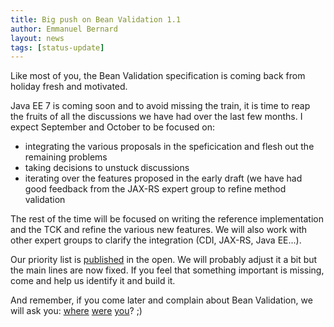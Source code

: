 ```yaml
---
title: Big push on Bean Validation 1.1
author: Emmanuel Bernard
layout: news
tags: [status-update]
---
```

Like most of you, the Bean Validation specification is coming back from holiday
fresh and motivated.

Java EE 7 is coming soon and to avoid missing the train, it is time to reap the fruits of all the discussions
we have had over the last few months. I expect September and October to be focused
on:

- integrating the various proposals in the speficication and flesh out
  the remaining problems
- taking decisions to unstuck discussions
- iterating over the features proposed in the early draft
  (we have had good feedback from the JAX-RS expert group to refine
  method validation

The rest of the time will be focused on writing the reference implementation
and the TCK and refine the various new features.
We will also work with other expert groups to clarify the integration (CDI,
JAX-RS, Java EE...).

Our priority list is [published][priority-list] in the open. We will probably adjust it
a bit but the main lines are now fixed. If you feel that something important is missing,
come and help us identify it and build it.

And remember, if you come later and complain about Bean Validation, we will ask you:
[where](/contribute/) [were](https://github.com/beanvalidation/beanvalidation-spec)
[you](https://github.com/hibernate/hibernate-validator)? ;)

[priority-list]: /roadmap/#priorities
